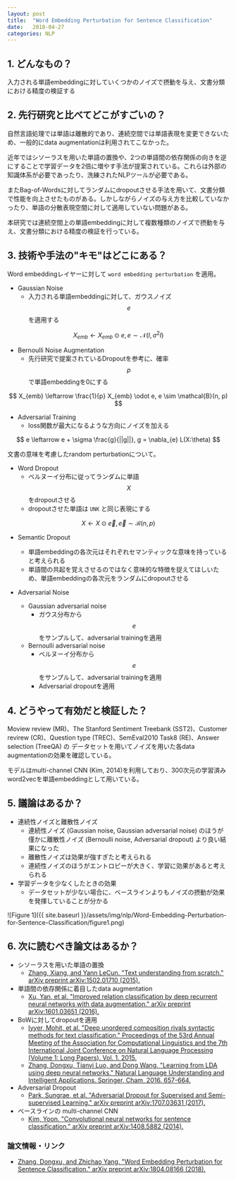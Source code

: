 ```yaml
---
layout: post
title:  "Word Embedding Perturbation for Sentence Classification"
date:   2018-04-27
categories: NLP
---
```


## 1. どんなもの？

入力される単語embeddingに対していくつかのノイズで摂動を与え、文書分類における精度の検証する

## 2. 先行研究と比べてどこがすごいの？

自然言語処理では単語は離散的であり、連続空間では単語表現を変更できないため、一般的にdata augmentationは利用されてこなかった。

近年ではシソーラスを用いた単語の置換や、2つの単語間の依存関係の向きを逆にすることで学習データを2倍に増やす手法が提案されている。これらは外部の知識体系が必要であったり、洗練されたNLPツールが必要である。

またBag-of-Wordsに対してランダムにdropoutさせる手法を用いて、文書分類で性能を向上させたものがある。しかしながらノイズの与え方を比較していなかったり、単語の分散表現空間に対して適用していない問題がある。

本研究では連続空間上の単語embeddingに対して複数種類のノイズで摂動を与え、文書分類における精度の検証を行っている。

## 3. 技術や手法の"キモ"はどこにある？

Word embeddingレイヤーに対して `word embedding perturbation` を適用。

- Gaussian Noise
  - 入力される単語embeddingに対して、ガウスノイズ $$e$$ を適用する
  
$$
  X_{emb} \leftarrow X_{emb} \odot e, e \sim \mathcal{N}(I, \sigma^{2}I)
$$

- Bernoulli Noise Augmentation
  - 先行研究で提案されているDropoutを参考に、確率 $$p$$ で単語embeddingを0にする

$$
  X_{emb} \leftarrow \frac{1}{p} X_{emb} \odot e, e \sim \mathcal{B}(n, p)
$$

- Adversarial Training
  - loss関数が最大になるような方向にノイズを加える

$$
  e \leftarrow e + \sigma \frac{g}{||g||}, g = \nabla_{e} L(X:\theta)
$$

文書の意味を考慮したrandom perturbationについて。

- Word Dropout
  - ベルヌーイ分布に従ってランダムに単語 $$X$$ をdropoutさせる
  - dropoutさせた単語は `UNK` と同じ表現にする
  
$$
  X \leftarrow X \odot \overrightarrow{e}, \overrightarrow{e} \sim \mathcal{B}(n, p)
$$

- Semantic Dropout
  - 単語embeddingの各次元はそれぞれセマンティックな意味を持っていると考えられる
  - 単語間の共起を覚えさせるのではなく意味的な特徴を捉えてほしいため、単語embeddingの各次元をランダムにdropoutさせる

- Adversarial Noise
  - Gaussian adversarial noise
    - ガウス分布から $$e$$ をサンプルして、adversarial trainingを適用
  - Bernoulli adversarial noise
    - ベルヌーイ分布から $$e$$ をサンプルして、adversarial trainingを適用
	- Adversarial dropoutを適用
	
## 4. どうやって有効だと検証した？

Moview review (MR)、The Stanford Sentiment Treebank (SST2)、Customer revirew (CR)、Question type (TREC)、SemEval2010 Task8 (RE)、Answer selection (TreeQA) の
データセットを用いてノイズを用いた各data augmentationの効果を確認している。

モデルはmulti-channel CNN (Kim, 2014)を利用しており、300次元の学習済みword2vecを単語embeddingとして用いている。

## 5. 議論はあるか？

- 連続性ノイズと離散性ノイズ
  - 連続性ノイズ (Gaussian noise, Gaussian adversarial noise) のほうが僅かに離散性ノイズ (Bernoulli noise, Adversarial dropout) より良い結果になった
  - 離散性ノイズは効果が強すぎたと考えられる
  - 連続性ノイズのほうがエントロピーが大きく、学習に効果があると考えられる
- 学習データを少なくしたときの効果
  - データセットが少ない場合に、ベースラインよりもノイズの摂動が効果を発揮していることが分かる
  
![Figure 1]({{ site.baseurl }}/assets/img/nlp/Word-Embedding-Perturbation-for-Sentence-Classification/figure1.png)
  
## 6. 次に読むべき論文はあるか？

- シソーラスを用いた単語の置換
  - [Zhang, Xiang, and Yann LeCun. "Text understanding from scratch." arXiv preprint arXiv:1502.01710 (2015).](https://arxiv.org/abs/1502.01710)
- 単語間の依存関係に着目したdata augmentation
  - [Xu, Yan, et al. "Improved relation classification by deep recurrent neural networks with data augmentation." arXiv preprint arXiv:1601.03651 (2016).](https://arxiv.org/abs/1601.03651)
- BoWに対してdropoutを適用
  - [Iyyer, Mohit, et al. "Deep unordered composition rivals syntactic methods for text classification." Proceedings of the 53rd Annual Meeting of the Association for Computational Linguistics and the 7th International Joint Conference on Natural Language Processing (Volume 1: Long Papers). Vol. 1. 2015.](http://www.aclweb.org/anthology/P15-1162)
  - [Zhang, Dongxu, Tianyi Luo, and Dong Wang. "Learning from LDA using deep neural networks." Natural Language Understanding and Intelligent Applications. Springer, Cham, 2016. 657-664.](https://link.springer.com/chapter/10.1007/978-3-319-50496-4_59)
- Adversarial Dropout
  - [Park, Sungrae, et al. "Adversarial Dropout for Supervised and Semi-supervised Learning." arXiv preprint arXiv:1707.03631 (2017).](https://arxiv.org/abs/1707.03631)
- ベースラインの multi-channel CNN
  - [Kim, Yoon. "Convolutional neural networks for sentence classification." arXiv preprint arXiv:1408.5882 (2014).](https://arxiv.org/abs/1408.5882)

### 論文情報・リンク

- [Zhang, Dongxu, and Zhichao Yang. "Word Embedding Perturbation for Sentence Classification." arXiv preprint arXiv:1804.08166 (2018).](https://arxiv.org/pdf/1804.08166)
